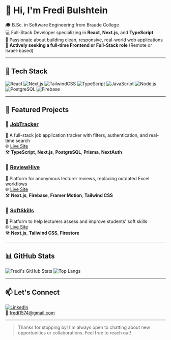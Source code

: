 # 👋 Hi, I'm Fredi Bulshtein

🎓 B.Sc. in Software Engineering from Braude College  
💻 Full-Stack Developer specializing in **React**, **Next.js**, and **TypeScript**  
🚀 Passionate about building clean, responsive, real-world web applications  
💼 **Actively seeking a full-time Frontend or Full-Stack role** (Remote or Israel-based)

---

## 🧰 Tech Stack

![React](https://img.shields.io/badge/-React-61DAFB?logo=react&logoColor=black&style=flat-square)
![Next.js](https://img.shields.io/badge/-Next.js-000000?logo=nextdotjs&logoColor=white&style=flat-square)
![TailwindCSS](https://img.shields.io/badge/-TailwindCSS-38B2AC?logo=tailwind-css&logoColor=white&style=flat-square)
![TypeScript](https://img.shields.io/badge/-TypeScript-007ACC?logo=typescript&logoColor=white&style=flat-square)
![JavaScript](https://img.shields.io/badge/-JavaScript-F7DF1E?logo=javascript&logoColor=black&style=flat-square)
![Node.js](https://img.shields.io/badge/-Node.js-339933?logo=node.js&logoColor=white&style=flat-square)
![PostgreSQL](https://img.shields.io/badge/-PostgreSQL-4169E1?logo=postgresql&logoColor=white&style=flat-square)
![Firebase](https://img.shields.io/badge/-Firebase-FFCA28?logo=firebase&logoColor=black&style=flat-square)

---

## 🧪 Featured Projects

### 🔹 [JobTracker](https://github.com/fredi1574/jobTrack)  
📌 A full-stack job application tracker with filters, authentication, and real-time search  
🌐 [Live Site](https://job-track-five.vercel.app)  
🛠 **TypeScript**, **Next.js**, **PostgreSQL**, **Prisma**, **NextAuth**

### 🔹 [ReviewHive](https://github.com/fredi1574/ReviewHive)  
📌 Platform for anonymous lecturer reviews, replacing outdated Excel workflows  
🌐 [Live Site](https://reviewhive-nine.vercel.app)  
🛠 **Next.js**, **Firebase**, **Framer Motion**, **Tailwind CSS**

### 🔹 [SoftSkills](https://github.com/FinalProject19994/finalProject)  
📌 Platform to help lecturers assess and improve students' soft skills  
🌐 [Live Site](https://coreskills-lime.vercel.app)  
🛠 **Next.js**, **Tailwind CSS**, **Firestore**

---

## 📊 GitHub Stats

![Fredi's GitHub Stats](https://github-readme-stats.vercel.app/api?username=fredi1574&show_icons=true&theme=default&hide_title=true&hide_border=true)
![Top Langs](https://github-readme-stats.vercel.app/api/top-langs/?username=fredi1574&layout=compact&hide_border=true)

---

## 📫 Let's Connect

[![LinkedIn](https://img.shields.io/badge/-LinkedIn-blue?logo=linkedin&logoColor=white&style=flat-square)](https://www.linkedin.com/in/fredibulshtein/)  
📧 [fredi1574@gmail.com](mailto:fredi1574@gmail.com)

---

> Thanks for stopping by! I'm always open to chatting about new opportunities or collaborations. Feel free to reach out!
